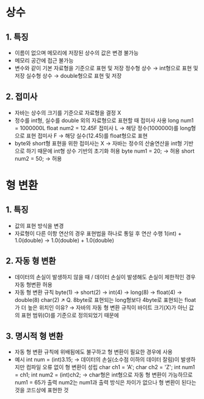 # 상수
## 1. 특징
- 이름이 없으며 메모리에 저장된 상수의 값은 변경 불가능
- 메모리 공간에 접근 불가능
- 변수와 같이 기본 자료형을 기준으로 표현 및 저장
정수형 상수 → int형으로 표현 및 저장
실수형 상수 → double형으로 표현 및 저장
## 2. 접미사
- 자바는 상수의 크기를 기준으로 자료형을 결정 X
- 정수를 int형, 실수를 double 외의 자료형으로 표현할 때 접미사 사용
  long num1 = 1000000L
  float num2 = 12.45F
  접미사 L → 해당 정수(1000000)를 long형으로 표현
  접미사 F → 해당 실수(12.45)를 float형으로 표현
- byte와 short형 표현을 위한 접미사는 X
  → 자바는 정수의 산술연산을 int형 기반으로 하기 때문에 int형 상수 기반의 초기화 허용
  byte num1 = 20;  → 허용
  short num2 = 50; → 허용

# 형 변환
## 1. 특징
- 값의 표현 방식을 변경
- 자료형이 다른 이항 연산의 경우 표현법을 하나로 통일 후 연산 수행
1(int) + 1.0(double) → 1.0(double) + 1.0(double) 
## 2. 자동 형 변환
- 데이터의 손실이 발생하지 않을 때 / 데이터 손실이 발생해도 손실이 제한적인 경우 자동 형변환 허용
- 자동 형 변환 규칙
byte(1) → short(2) → int(4) → long(8) → float(4) → double(8)
              char(2) ↗
Q. 8byte로 표현되는 long형보다 4byte로 표현되는 float가 더 높은 위치인 이유?
→ 자바의 자동 형 변환 규칙이 바이트 크기(X)가 아닌 값의 표현 범위(O)를 기준으로 정의되었기 때문에                
## 3. 명시적 형 변환
- 자동 형 변환 규칙에 위배됨에도 불구하고 형 변환이 필요한 경우에 사용
- 예시
int num = (int)3.15;
→ 데이터의 손실(소수점 이하의 데이터 잘림)이 발생하지만 컴파일 오류 없이 형 변환이 성립
char ch1 = 'A';
char ch2 = 'Z';
int num1 = ch1;
int num2 = (int)ch2;
→ char형은 int형으로 자동 형 변환이 가능하므로 num1 = 65가 출력
num2는 num1과 출력 방식은 차이가 없으나 형 변환이 된다는 것을 코드상에 표현한 것
